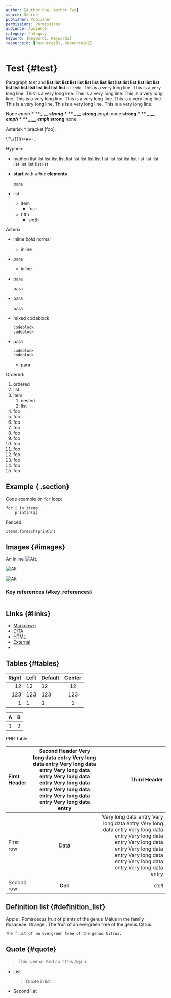 ```yaml
---
author: [Author One, Author Two]
source: Source
publisher: Publisher
permissions: Permissions
audience: Audience
category: Category
keyword: [Keyword1, Keyword2]
resourceid: [Resourceid1, Resourceid2]
---
```


# Test {#test}

Paragraph *test* and **list list list list list list list list list list list list list list list list list list list list list list list** or `code`. This is a very long line. This is a very long line. This is a very long line. This is a very long line. This is a very long line. This is a very long line. This is a very long line. This is a very long line. This is a very long line. This is a very long line. This is a very long line.

None *emph \* \*\* \_ \_\_ __strong \* \*\* \_ \_\_ strong__ emph* none **strong \* \*\* \_ \_\_ _emph \* \*\* \_ \_\_ emph_ strong** none.

Asterisk \* bracket \[foo\].

\\\`\*\_\{\}\[\]\(\)\>\#+-.!

Hyphen:

-   hyphen list list list list list list list list list list list list list list list list list list list list list list list
-   **start** with *inline* **elements**

    para

-   list
    -   item
        -   four
    -   fifth
        -   sixth

Asterix:

-   inline *bold* normal
    -   inline
-   para

    -   inline
-   para

    para

-   para

    para

-   mixed codeblock

    ```
    codeblock
    codeblock
    
    ```

-   para

    ```
    codeblock
    codeblock
    
    ```

    -   para

Ordered:

1.  ordered
2.  list
3.  item
    1.  nested
    2.  list
4.  foo
5.  foo
6.  foo
7.  foo
8.  foo
9.  foo
10. foo
11. foo
12. foo
13. foo
14. foo
15. foo

## Example { .section}

Code example on `for` loop:

```
for i in items:
    println(i)

```

Fenced:

``` {#test__scala-example .scala}
items.foreach(println)

```

## Images {#images}

An inline ![Alt](test.jpg).

![Alt](test.jpg)

![Alt](test.jpg "Title")

### Key references {#key_references}

![]()

## Links {#links}

-   [Markdown](test.md.xml)
-   [DITA](topic.md.xml)
-   [HTML](test.html)
-   [External](http://www.example.com/test.html)
-   

## Tables {#tables}

|Right|Left|Default|Center|
|----:|:---|-------|:----:|
|12|12|12|12|
|123|123|123|123|
|1|1|1|1|

|A|B|
|---|---|
|1|2|

PHP Table:

|First Header|Second Header Very long data entry Very long data entry Very long data entry Very long data entry Very long data entry Very long data entry Very long data entry Very long data entry Very long data entry|Third Header|
|:-----------|:--------------------------------------------------------------------------------------------------------------------------------------------------------------------------------------------------------:|-----------:|
|First row|Data|Very long data entry Very long data entry Very long data entry Very long data entry Very long data entry Very long data entry Very long data entry Very long data entry Very long data entry Very long data entry|
|Second row|**Cell**|*Cell*|

## Definition list {#definition_list}

Apple
:   Pomaceous fruit of plants of the genus Malus in the family Rosaceae.
Orange
:   The fruit of an evergreen tree of the genus Citrus.

    The fruit of an evergreen tree of the genus Citrus.

## Quote {#quote}

> This is email And so it this Again.

-   List

    > Quote in list

-   Second list


